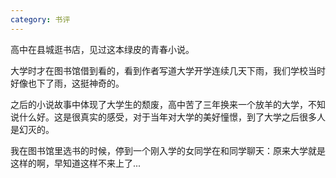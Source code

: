 ```yaml
---
category: 书评
---
```


高中在县城逛书店，见过这本绿皮的青春小说。

大学时才在图书馆借到看的，看到作者写道大学开学连续几天下雨，我们学校当时好像也下了雨，这挺神奇的。

之后的小说故事中体现了大学生的颓废，高中苦了三年换来一个放羊的大学，不知说什么好。这是很真实的感受，对于当年对大学的美好憧憬，到了大学之后很多人是幻灭的。

我在图书馆里选书的时候，停到一个刚入学的女同学在和同学聊天：原来大学就是这样的啊，早知道这样不来上了...
